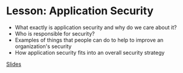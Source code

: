 # Lesson: Application Security

* What exactly is application security and why do we care about it?
* Who is responsible for security?
* Examples of things that people can do to help to improve an organization's security
* How application security fits into an overall security strategy

[Slides](https://docs.google.com/presentation/d/12L-eOSi5JcBTnwY9RnqW5rb47S5ziPodl3b2fpVp-J0/edit?usp=sharing)
